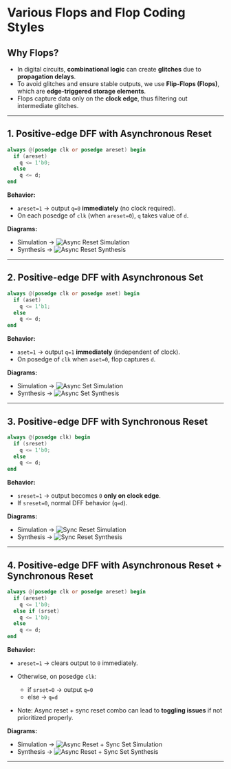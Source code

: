 
# Various Flops and Flop Coding Styles

## Why Flops?

* In digital circuits, **combinational logic** can create **glitches** due to **propagation delays**.
* To avoid glitches and ensure stable outputs, we use **Flip-Flops (Flops)**, which are **edge-triggered storage elements**.
* Flops capture data only on the **clock edge**, thus filtering out intermediate glitches.

---

## 1. Positive-edge DFF with Asynchronous Reset

```verilog
always @(posedge clk or posedge areset) begin
  if (areset)
    q <= 1'b0;
  else
    q <= d;
end
```

**Behavior:**

* `areset=1` → output `q=0` **immediately** (no clock required).
* On each posedge of `clk` (when `areset=0`), `q` takes value of `d`.

**Diagrams:**

* Simulation → ![Async Reset Simulation](sim1.png)
* Synthesis → ![Async Reset Synthesis](syn1.png)

---

## 2. Positive-edge DFF with Asynchronous Set

```verilog
always @(posedge clk or posedge aset) begin
  if (aset)
    q <= 1'b1;
  else
    q <= d;
end
```

**Behavior:**

* `aset=1` → output `q=1` **immediately** (independent of clock).
* On posedge of `clk` when `aset=0`, flop captures `d`.

**Diagrams:**

* Simulation → ![Async Set Simulation](sim2.png)
* Synthesis → ![Async Set Synthesis](syn2.png)

---
## 3. Positive-edge DFF with Synchronous Reset

```verilog
always @(posedge clk) begin
  if (sreset)
    q <= 1'b0;
  else
    q <= d;
end
```

**Behavior:**

* `sreset=1` → output becomes `0` **only on clock edge**.
* If `sreset=0`, normal DFF behavior (`q=d`).

**Diagrams:**

* Simulation → ![Sync Reset Simulation](sim3.png)
* Synthesis → ![Sync Reset Synthesis](syn3.png)


---

## 4. Positive-edge DFF with Asynchronous Reset + Synchronous Reset

```verilog
always @(posedge clk or posedge areset) begin
  if (areset)
    q <= 1'b0;
  else if (srset)
    q <= 1'b0;
  else
    q <= d;
end
```

**Behavior:**

* `areset=1` → clears output to `0` immediately.
* Otherwise, on posedge `clk`:

  * if `srset=0` → output `q=0`
  * else → `q=d`
* Note: Async reset + sync reset combo can lead to **toggling issues** if not prioritized properly.

**Diagrams:**

* Simulation → ![Async Reset + Sync Set Simulation](sim4.png)
* Synthesis → ![Async Reset + Sync Set Synthesis](syn4.png)

---


